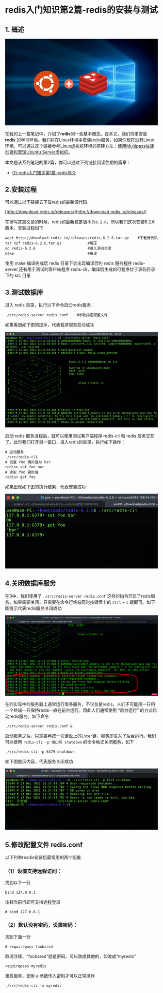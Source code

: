 # redis入门知识第2篇-redis的安装与测试

## 1. 概述

![02-00](../img/02-00.jpg)

在我的上一篇笔记中，介绍了**redis**的一些基本概念。在本文，我们将来安装 **redis** 的学习环境。我们将在Linux环境中安装redis服务，如果你现在没有Linux环境，可以通过这个链接参考Linux虚拟机环境的搭建方法：[使用Multipass快速创建和管理Ubuntu Server虚拟机](https://blog.jkdev.cn/index.php/archives/326/)。


本文是该系列笔记的第2篇，你可以通过下列链接阅读往期的篇章：

- [01-redis入门知识第1篇-redis简介](https://blog.jkdev.cn/index.php/archives/447/)


## 2.安装过程

可以通过以下链接去下载redis的最新源代码

[http://download.redis.io/releases/](http://download.redis.io/releases/)

在撰写这篇文章的时候，redis的最新稳定版本为`6.2.6`，所以我们这次安装6.2.6 版本，安装过程如下

```
wget http://download.redis.io/releases/redis-6.2.6.tar.gz    #下载源代码
tar xzf redis-6.2.6.tar.gz            #解压
cd redis-6.2.6                        #进入源码目录
make                                  #编译
```

使用 make 编译完成后 redis 目录下会出现编译后的 redis 服务程序 redis-server,还有用于测试的客户端程序 redis-cli，编译后生成的可程序位于源码目录下的 src 目录

## 3.测试数据库

进入 redis 目录，执行以下命令启动redis服务：
```shell
./src/redis-server redis.conf    #参数指定配置文件
```

如果看到如下图的提示，代表程序服务启动成功

![02-01](../img/02-01.png)

启动 redis 服务进程后，就可以使用测试客户端程序 redis-cli 和 redis 服务交互了。此时我们打开另一窗口，进入redis的目录，执行如下操作：

```shell
# 启动服务
./src/redis-cli
# 设置 foo 键的值为 bar
redis> set foo bar
# 读取 foo 键的值
redis> get foo
```

如果出现如下图的执行结果，代表安装成功

![02-02](../img/02-02.png)



## 4.关闭数据库服务


在3中，我们使用了 `./src/redis-server redis.conf` 这样的指令开启了redis服务，如果需要关闭，只需要在命令行终端同时按键盘上的 `Ctrl` + `C` 键即可。如下图提示代表redis服务关闭成功


![02-03](../img/02-03.png)


在的实际中的服务器上通常运行很多服务，不仅仅是redis，人们不可能用一只用一个终端一只保持redis一直在前台运行。因此人们通常使用 “后台运行” 的方式启动redis服务。如下命令

```shell
./src/redis-server redis.conf &
```

启动服务之后，只需要再按一次键盘上的`Enter`键，服务即进入了后台运行。我们可以使用 `redis-cli -p 端口号 shutdown` 的命令格式关闭服务，如下：

```shell
./src/redis-cli -p 6379 shutdown
```

如下图提示内容，代表服务关闭成功

![02-04](../img/02-04.png)


## 5.修改配置文件 redis.conf

以下列举resdis安装后最常用的两个配置

### （1）设置支持远程访问：
找到以下一行

```shell
bind 127.0.0.1
```

注释当前行即可支持远程登录

```shell
# bind 127.0.0.1
```

### （2）默认没有密码，设置密码：
找到下面一行

```shell
# requirepass foobared
```

取消注释，“foobared”就是密码，可以改成其他的，如改成“myredis”


```shell
requirepass myredis
```

重启服务，使用 a 参数传入密码才可以正常操作

```
./src/redis-cli -a myredis
```

